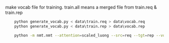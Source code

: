 
make vocab file for training. train.all means a merged file from train.req & train.rep

``` bash
  	python generate_vocab.py < data\train.req > data\vocab.req
  	python generate_vocab.py < data\train.rep > data\vocab.rep
```

``` bash
	python -m nmt.nmt --attention=scaled_luong --src=req --tgt=rep --vocab_prefix=data/vocab --train_prefix=data/train --dev_prefix=data/dev --test_prefix=data/test --out_dir=nmt_model --num_train_steps=12000 --steps_per_stats=100 --num_layers=4 --num_units=128 --dropout=0.2 --metrics=bleu
```
